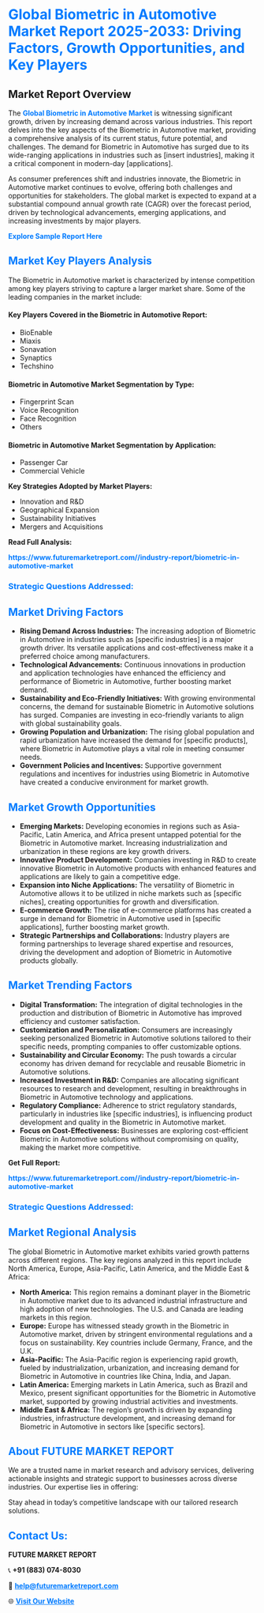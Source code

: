 <h1 style="color: #007BFF;">Global Biometric in Automotive Market Report 2025-2033: Driving Factors, Growth Opportunities, and Key Players</h1>

<section id="overview">
<h2>Market Report Overview</h2>
<p>The <a href="https://www.futuremarketreport.com//industry-report/biometric-in-automotive-market" style="color: #007BFF; text-decoration: none;"><strong>Global Biometric in Automotive Market</strong></a> is witnessing significant growth, driven by increasing demand across various industries. This report delves into the key aspects of the Biometric in Automotive market, providing a comprehensive analysis of its current status, future potential, and challenges. The demand for Biometric in Automotive has surged due to its wide-ranging applications in industries such as [insert industries], making it a critical component in modern-day [applications].</p>
<p>As consumer preferences shift and industries innovate, the Biometric in Automotive market continues to evolve, offering both challenges and opportunities for stakeholders. The global market is expected to expand at a substantial compound annual growth rate (CAGR) over the forecast period, driven by technological advancements, emerging applications, and increasing investments by major players.</p>
</section>

<section id="overview">
<p><a href="https://www.futuremarketreport.com//request-sample/reportId=64004" style="color: #007BFF; text-decoration: none;"><strong>Explore Sample Report Here</strong></a></p>
</section>

<section id="key-players">
<h2 style="color: #007BFF;">Market Key Players Analysis</h2>
<p>The Biometric in Automotive market is characterized by intense competition among key players striving to capture a larger market share. Some of the leading companies in the market include:</p>
<h4>Key Players Covered in the Biometric in Automotive Report:</h4>
<ul><li>BioEnable</li><li>Miaxis</li><li>Sonavation</li><li>Synaptics</li><li>Techshino</li></ul>
<h4>Biometric in Automotive Market Segmentation by Type:</h4>
<ul><li>Fingerprint Scan</li><li>Voice Recognition</li><li>Face Recognition</li><li>Others</li></ul>

<h4>Biometric in Automotive Market Segmentation by Application:</h4>
<ul><li>Passenger Car</li><li>Commercial Vehicle</li></ul>
<p><strong>Key Strategies Adopted by Market Players:</strong></p>
<ul>
<li>Innovation and R&D</li>
<li>Geographical Expansion</li>
<li>Sustainability Initiatives</li>
<li>Mergers and Acquisitions</li>
</ul>
</section>

<section>
<p><strong>Read Full Analysis: </strong></p><a href="https://www.futuremarketreport.com//industry-report/biometric-in-automotive-market" style="color: #007BFF; text-decoration: none;"><strong>https://www.futuremarketreport.com//industry-report/biometric-in-automotive-market</strong></a>
<h3 style="color: #007BFF;">Strategic Questions Addressed:</h3>
</section>

<section id="driving-factors">
<h2 style="color: #007BFF;">Market Driving Factors</h2>
<ul>
<li><strong>Rising Demand Across Industries:</strong> The increasing adoption of Biometric in Automotive in industries such as [specific industries] is a major growth driver. Its versatile applications and cost-effectiveness make it a preferred choice among manufacturers.</li>
<li><strong>Technological Advancements:</strong> Continuous innovations in production and application technologies have enhanced the efficiency and performance of Biometric in Automotive, further boosting market demand.</li>
<li><strong>Sustainability and Eco-Friendly Initiatives:</strong> With growing environmental concerns, the demand for sustainable Biometric in Automotive solutions has surged. Companies are investing in eco-friendly variants to align with global sustainability goals.</li>
<li><strong>Growing Population and Urbanization:</strong> The rising global population and rapid urbanization have increased the demand for [specific products], where Biometric in Automotive plays a vital role in meeting consumer needs.</li>
<li><strong>Government Policies and Incentives:</strong> Supportive government regulations and incentives for industries using Biometric in Automotive have created a conducive environment for market growth.</li>
</ul>
</section>

<section id="growth-opportunities">
<h2 style="color: #007BFF;">Market Growth Opportunities</h2>
<ul>
<li><strong>Emerging Markets:</strong> Developing economies in regions such as Asia-Pacific, Latin America, and Africa present untapped potential for the Biometric in Automotive market. Increasing industrialization and urbanization in these regions are key growth drivers.</li>
<li><strong>Innovative Product Development:</strong> Companies investing in R&D to create innovative Biometric in Automotive products with enhanced features and applications are likely to gain a competitive edge.</li>
<li><strong>Expansion into Niche Applications:</strong> The versatility of Biometric in Automotive allows it to be utilized in niche markets such as [specific niches], creating opportunities for growth and diversification.</li>
<li><strong>E-commerce Growth:</strong> The rise of e-commerce platforms has created a surge in demand for Biometric in Automotive used in [specific applications], further boosting market growth.</li>
<li><strong>Strategic Partnerships and Collaborations:</strong> Industry players are forming partnerships to leverage shared expertise and resources, driving the development and adoption of Biometric in Automotive products globally.</li>
</ul>
</section>

<section id="trending-factors">
<h2 style="color: #007BFF;">Market Trending Factors</h2>
<ul>
<li><strong>Digital Transformation:</strong> The integration of digital technologies in the production and distribution of Biometric in Automotive has improved efficiency and customer satisfaction.</li>
<li><strong>Customization and Personalization:</strong> Consumers are increasingly seeking personalized Biometric in Automotive solutions tailored to their specific needs, prompting companies to offer customizable options.</li>
<li><strong>Sustainability and Circular Economy:</strong> The push towards a circular economy has driven demand for recyclable and reusable Biometric in Automotive solutions.</li>
<li><strong>Increased Investment in R&D:</strong> Companies are allocating significant resources to research and development, resulting in breakthroughs in Biometric in Automotive technology and applications.</li>
<li><strong>Regulatory Compliance:</strong> Adherence to strict regulatory standards, particularly in industries like [specific industries], is influencing product development and quality in the Biometric in Automotive market.</li>
<li><strong>Focus on Cost-Effectiveness:</strong> Businesses are exploring cost-efficient Biometric in Automotive solutions without compromising on quality, making the market more competitive.</li>
</ul>
</section>

<section>
<p><strong>Get Full Report: </strong></p><a href="https://www.futuremarketreport.com//industry-report/biometric-in-automotive-market" style="color: #007BFF; text-decoration: none;"><strong>https://www.futuremarketreport.com//industry-report/biometric-in-automotive-market</strong></a>
<h3 style="color: #007BFF;">Strategic Questions Addressed:</h3>
</section>


<section id="regional-analysis">
<h2 style="color: #007BFF;">Market Regional Analysis</h2>
<p>The global Biometric in Automotive market exhibits varied growth patterns across different regions. The key regions analyzed in this report include North America, Europe, Asia-Pacific, Latin America, and the Middle East & Africa:</p>
<ul>
<li><strong>North America:</strong> This region remains a dominant player in the Biometric in Automotive market due to its advanced industrial infrastructure and high adoption of new technologies. The U.S. and Canada are leading markets in this region.</li>
<li><strong>Europe:</strong> Europe has witnessed steady growth in the Biometric in Automotive market, driven by stringent environmental regulations and a focus on sustainability. Key countries include Germany, France, and the U.K.</li>
<li><strong>Asia-Pacific:</strong> The Asia-Pacific region is experiencing rapid growth, fueled by industrialization, urbanization, and increasing demand for Biometric in Automotive in countries like China, India, and Japan.</li>
<li><strong>Latin America:</strong> Emerging markets in Latin America, such as Brazil and Mexico, present significant opportunities for the Biometric in Automotive market, supported by growing industrial activities and investments.</li>
<li><strong>Middle East & Africa:</strong> The region’s growth is driven by expanding industries, infrastructure development, and increasing demand for Biometric in Automotive in sectors like [specific sectors].</li>
</ul>
</section>

<footer>
<h2 style="color: #007BFF;">About FUTURE MARKET REPORT</h2>
<p>We are a trusted name in market research and advisory services, delivering actionable insights and strategic support to businesses across diverse industries. Our expertise lies in offering:</p>

<p>Stay ahead in today’s competitive landscape with our tailored research solutions.</p>

<h2 style="color: #007BFF;">Contact Us:</h2>
<p><strong>FUTURE MARKET REPORT</strong></p>
<p>📞 <strong>+91 (883) 074-8030</strong></p>
<p>📧 <strong><a href="mailto:help@futuremarketreport.com" style="color: #007BFF;">help@futuremarketreport.com</a></strong></p>
<p>🌐 <strong><a href="https://www.futuremarketreport.com/" style="color: #007BFF;">Visit Our Website</a></strong></p>
</footer>